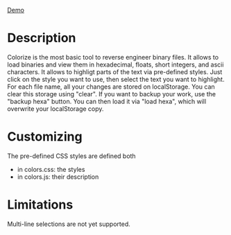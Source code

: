 [Demo](http://htmlpreview.github.io/?https://raw.githubusercontent.com/yazgoo/colorize/master/colorize.htm)

Description
===========

Colorize is the most basic tool to reverse engineer binary files.
It allows to load binaries and view them in hexadecimal, floats, short integers, and ascii characters.
It allows to highligt parts of the text via pre-defined styles.
Just click on the style you want to use, then select the text you want to highlight.
For each file name, all your changes are stored on localStorage.
You can clear this storage using "clear".
If you want to backup your work, use the "backup hexa" button.
You can then load it via "load hexa", which will overwrite your localStorage copy.

Customizing
===========

The pre-defined CSS styles are defined both
  *  in colors.css: the styles
  *  in colors.js: their description


Limitations
==========

Multi-line selections are not yet supported.
